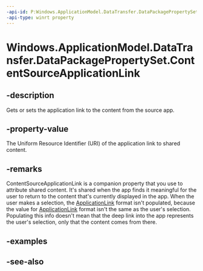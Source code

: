 ```yaml
---
-api-id: P:Windows.ApplicationModel.DataTransfer.DataPackagePropertySet.ContentSourceApplicationLink
-api-type: winrt property
---
```


<!-- Property syntax
public Windows.Foundation.Uri ContentSourceApplicationLink { get;  set; }
-->

# Windows.ApplicationModel.DataTransfer.DataPackagePropertySet.ContentSourceApplicationLink

## -description
Gets or sets the application link to the content from the source app.

## -property-value
The Uniform Resource Identifier (URI) of the application link to shared content.

## -remarks
ContentSourceApplicationLink is a companion property that you use to attribute shared content. It's shared when the app finds it meaningful for the user to return to the content that's currently displayed in the app. When the user makes a selection, the [ApplicationLink](standarddataformats_applicationlink.md) format isn't populated, because the value for [ApplicationLink](standarddataformats_applicationlink.md) format isn't the same as the user's selection. Populating this info doesn't mean that the deep link into the app represents the user's selection, only that the content comes from there.

## -examples

## -see-also
